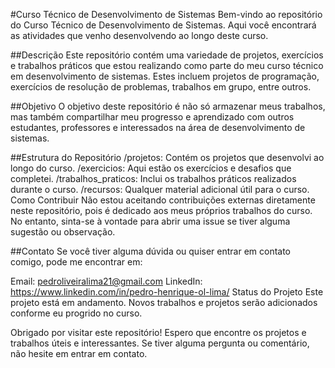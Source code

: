 #Curso Técnico de Desenvolvimento de Sistemas
Bem-vindo ao repositório do Curso Técnico de Desenvolvimento de Sistemas. Aqui você encontrará as atividades que venho desenvolvendo ao longo deste curso.

##Descrição
Este repositório contém uma variedade de projetos, exercícios e trabalhos práticos que estou realizando como parte do meu curso técnico em desenvolvimento de sistemas. Estes incluem projetos de programação, exercícios de resolução de problemas, trabalhos em grupo, entre outros.

##Objetivo
O objetivo deste repositório é não só armazenar meus trabalhos, mas também compartilhar meu progresso e aprendizado com outros estudantes, professores e interessados na área de desenvolvimento de sistemas.

##Estrutura do Repositório
/projetos: Contém os projetos que desenvolvi ao longo do curso.
/exercicios: Aqui estão os exercícios e desafios que completei.
/trabalhos_praticos: Inclui os trabalhos práticos realizados durante o curso.
/recursos: Qualquer material adicional útil para o curso.
Como Contribuir
Não estou aceitando contribuições externas diretamente neste repositório, pois é dedicado aos meus próprios trabalhos do curso. No entanto, sinta-se à vontade para abrir uma issue se tiver alguma sugestão ou observação.

##Contato
Se você tiver alguma dúvida ou quiser entrar em contato comigo, pode me encontrar em:

Email: pedroliveiralima21@gmail.com
LinkedIn: https://www.linkedin.com/in/pedro-henrique-ol-lima/
Status do Projeto
Este projeto está em andamento. Novos trabalhos e projetos serão adicionados conforme eu progrido no curso.

Obrigado por visitar este repositório! Espero que encontre os projetos e trabalhos úteis e interessantes. Se tiver alguma pergunta ou comentário, não hesite em entrar em contato.





